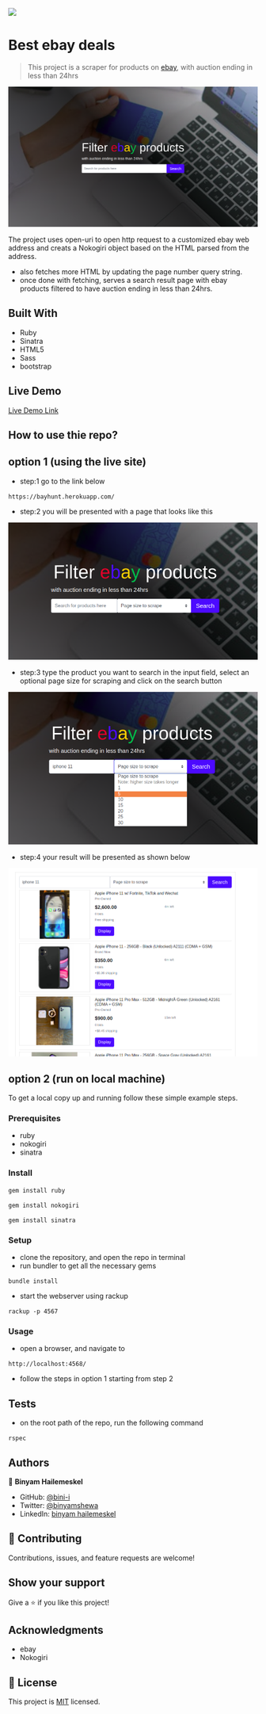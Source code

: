 ![](https://img.shields.io/badge/Microverse-blueviolet)

# Best ebay deals

> This project is a scraper for products on [ebay](https://ebay.com), with auction ending in less than 24hrs

![screenshot](./assets/img/app_screenshot.png)

The project uses open-uri to open http request to a customized ebay web address and creats a Nokogiri object based on the HTML parsed from the address.
- also fetches more HTML by updating the page number query string.
- once done with fetching, serves a search result page with ebay products filtered to have auction ending in less than 24hrs.

## Built With

- Ruby
- Sinatra
- HTML5
- Sass
- bootstrap

## Live Demo

[Live Demo Link](https://bayhunt.herokuapp.com/)

## How to use thie repo?

## option 1 (using the live site)

- step:1 go to the link below
```
https://bayhunt.herokuapp.com/
```
- step:2 you will be presented with a page that looks like this

![screenshot](./assets/img/app_screenshot2.png)

- step:3 type the product you want to search in the input field, select an optional page size for scraping and click on the search button

![screenshot](./assets/img/app_screenshot3.png)

- step:4 your result will be presented as shown below

![screenshot](./assets/img/app_screenshot4.png)

## option 2 (run on local machine)

To get a local copy up and running follow these simple example steps.

### Prerequisites

- ruby
- nokogiri
- sinatra

### Install
```
gem install ruby 
```
```
gem install nokogiri
```
```
gem install sinatra
```

### Setup

- clone the repository, and open the repo in terminal
- run bundler to get all the necessary gems
```
bundle install
```
- start the webserver using rackup
```
rackup -p 4567
```

### Usage

- open a browser, and navigate to
```
http://localhost:4568/
```
- follow the steps in option 1 starting from step 2

## Tests
- on the root path of the repo, run the following command
```
rspec
```

## Authors

👤 **Binyam Hailemeskel**

- GitHub: [@bini-i](https://github.com/bini-i)
- Twitter: [@binyamshewa](https://twitter.com/binyamshewa)
- LinkedIn: [binyam hailemeskel](https://www.linkedin.com/in/bini-i/)

## 🤝 Contributing

Contributions, issues, and feature requests are welcome!

## Show your support

Give a ⭐️ if you like this project!

## Acknowledgments

- ebay
- Nokogiri

## 📝 License

This project is [MIT](./LICENSE) licensed.
